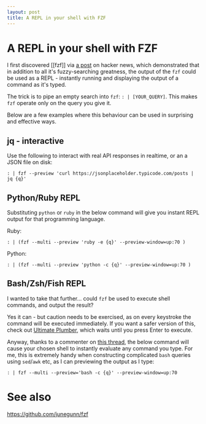 ```yaml
---
layout: post
title: A REPL in your shell with FZF
---
```


# A REPL in your shell with FZF
I first discovered [[fzf]] via [a post](https://news.ycombinator.com/item?id=20455857) on hacker news, which demonstrated that in addition to all it's fuzzy-searching greatness, the output of the `fzf` could be used as a REPL - instantly running and displaying the output of a command as it's typed.

The trick is to pipe an empty search into `fzf`: `: | [YOUR_QUERY]`. This makes `fzf` operate only on the query you give it.

Below are a few examples where this behaviour can be used in surprising and effective ways.

## jq - interactive

Use the following to interact with real API responses in realtime, or an a JSON file on disk:

```
: | fzf --preview 'curl https://jsonplaceholder.typicode.com/posts | jq {q}'
```

## Python/Ruby REPL
Substituting `python` or `ruby` in the below command will give you instant REPL output for that programming language.

Ruby:

```
: | (fzf --multi --preview 'ruby -e {q}' --preview-window=up:70 )
```

Python:
```
: | (fzf --multi --preview 'python -c {q}' --preview-window=up:70 )
```

## Bash/Zsh/Fish REPL
I wanted to take that further... could `fzf` be used to execute shell commands, and output the result?

Yes it can - but caution needs to be exercised, as on every keystroke the command will be executed immediately. If you want a safer version of this, check out [Ultimate Plumber](https://github.com/akavel/up), which waits until you press Enter to execute.

Anyway, thanks to a commenter on [this thread](https://news.ycombinator.com/item?id=20455857), the below command will cause your chosen shell to instantly evaluate any command you type. For me, this is extremely handy when constructing complicated `bash` queries using `sed`/`awk` etc, as I can previewing the output as I type:

```
: | fzf --multi --preview='bash -c {q}' --preview-window=up:70
```


# See also

https://github.com/junegunn/fzf